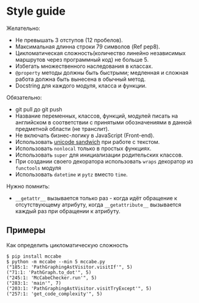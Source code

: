 # Style guide

Желательно:

* Не превышать 3 отступов \(12 пробелов\).
* Максимальная длинна строки 79 символов \(Ref pep8\).
* Цикломатическая сложность\(количество линейно независимых маршрутов через программный код\) не больше 5.
* Избегать множественного наследования в классах.
* `@property` методы должны быть быстрыми; медленная и сложная работа должна быть вынесена в обычный метод.
* Docstring для каждого модуля, класса и функции.


Обязательно:

* git pull до git push
* Название переменных, классов, функций, модулей писать на английском в соответствии с принятыми обозначениями в данной предметной области \(не транслит\).
* Не включать бизнес-логику в JavaScript \(Front-end\).
* Использовать [unicode sandwich](#unicode-sandwich) при работе с текстом.
* Использовать `nonlocal` только в простых функциях.
* Использовать `super` для инициализации родительских классов.
* При создании своего декоратора использовать `wraps` декоратор из `functools` модуля
* Использовать `datetime` и `pytz` вместо `time`.

Нужно помнить:
* `__getattr__` вызывается только раз - когда идёт обращение к отсутствующему атрибуту, когда `__getattribute__` вызывается каждый раз при обращении к атрибуту.

## Примеры

Как определить цикломатическую сложность

```
$ pip install mccabe
$ python -m mccabe --min 5 mccabe.py
("185:1: 'PathGraphingAstVisitor.visitIf'", 5)
("71:1: 'PathGraph.to_dot'", 5)
("245:1: 'McCabeChecker.run'", 5)
("283:1: 'main'", 7)
("203:1: 'PathGraphingAstVisitor.visitTryExcept'", 5)
("257:1: 'get_code_complexity'", 5)
```



